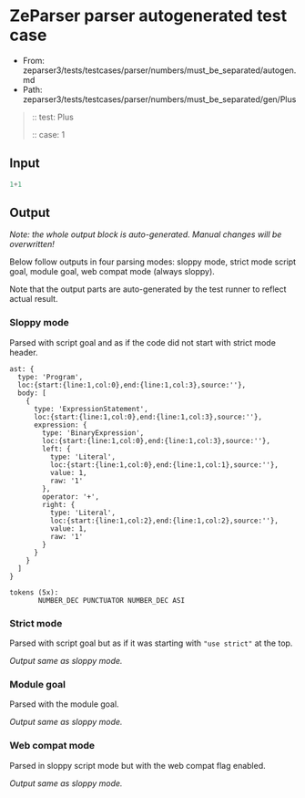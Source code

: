 # ZeParser parser autogenerated test case

- From: zeparser3/tests/testcases/parser/numbers/must_be_separated/autogen.md
- Path: zeparser3/tests/testcases/parser/numbers/must_be_separated/gen/Plus

> :: test: Plus
>
> :: case: 1

## Input


`````js
1+1
`````

## Output

_Note: the whole output block is auto-generated. Manual changes will be overwritten!_

Below follow outputs in four parsing modes: sloppy mode, strict mode script goal, module goal, web compat mode (always sloppy).

Note that the output parts are auto-generated by the test runner to reflect actual result.

### Sloppy mode

Parsed with script goal and as if the code did not start with strict mode header.

`````
ast: {
  type: 'Program',
  loc:{start:{line:1,col:0},end:{line:1,col:3},source:''},
  body: [
    {
      type: 'ExpressionStatement',
      loc:{start:{line:1,col:0},end:{line:1,col:3},source:''},
      expression: {
        type: 'BinaryExpression',
        loc:{start:{line:1,col:0},end:{line:1,col:3},source:''},
        left: {
          type: 'Literal',
          loc:{start:{line:1,col:0},end:{line:1,col:1},source:''},
          value: 1,
          raw: '1'
        },
        operator: '+',
        right: {
          type: 'Literal',
          loc:{start:{line:1,col:2},end:{line:1,col:2},source:''},
          value: 1,
          raw: '1'
        }
      }
    }
  ]
}

tokens (5x):
       NUMBER_DEC PUNCTUATOR NUMBER_DEC ASI
`````

### Strict mode

Parsed with script goal but as if it was starting with `"use strict"` at the top.

_Output same as sloppy mode._

### Module goal

Parsed with the module goal.

_Output same as sloppy mode._

### Web compat mode

Parsed in sloppy script mode but with the web compat flag enabled.

_Output same as sloppy mode._
